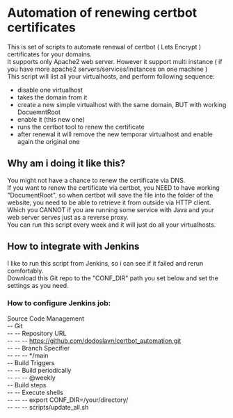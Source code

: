 # Automation of renewing certbot certificates
This is set of scripts to automate renewal of certbot ( Lets Encrypt ) certificates for your domains.  
It supports only Apache2 web server. However it support multi instance ( if you have more apache2 servers/services/instances on one machine )  
This script will list all your virtualhosts, and perform following sequence:  
 - disable one virtualhost
 - takes the domain from it
 - create a new simple virtualhost with the same domain, BUT with working DocuemntRoot
 - enable it (this new one)
 - runs the certbot tool to renew the certificate
 - after renewal it will remove the new temporar virtualhost and enable again the original one

## Why am i doing it like this?
You might not have a chance to renew the certificate via DNS.  
If you want to renew the certificate via certbot, you NEED to have working "DocumentRoot", so when certbot will save the file into the folder of the website, you need to be able to retrieve it from outside via HTTP client. Which you CANNOT if you are running some service with Java and your web server serves just as a reverse proxy.  
You can run this script every week and it will just do all your virtualhosts.

## How to integrate with Jenkins  
I like to run this script from Jenkins, so i can see if it failed and rerun comfortably.  
Download this Git repo to the "CONF_DIR" path you set below and set the settings as you need.  
### How to configure Jenkins job:  
Source Code Management  
-- Git  
-- -- Repository URL  
-- -- -- https://github.com/dodoslavn/certbot_automation.git  
-- -- Branch Specifier  
-- -- -- */main  
-- Build Triggers  
-- -- Build periodically  
-- -- -- @weekly  
-- Build steps  
-- -- Execute shells  
-- -- -- export CONF_DIR=/your/directory/   
-- -- -- scripts/update_all.sh  
